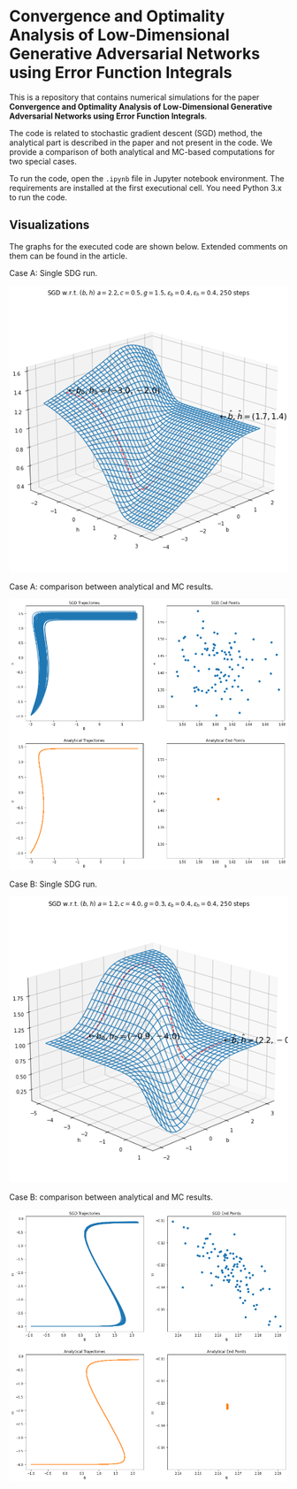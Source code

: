 # Convergence and Optimality Analysis of Low-Dimensional Generative Adversarial Networks using Error Function Integrals

This is a repository that contains numerical simulations for the paper
__Convergence and Optimality Analysis of Low-Dimensional Generative Adversarial
Networks using Error Function Integrals__.

The code is related to stochastic gradient descent (SGD) method, the analytical
part is described in the paper and not present in the code. We provide a comparison
of both analytical and MC-based computations for two special cases.

To run the code, open the `.ipynb` file in Jupyter notebook environment. The
requirements are installed at the first executional cell. You need Python
3.x to run the code.

## Visualizations 
The graphs for the executed code are shown below. Extended comments
on them can be found in the article.

Case A: Single SDG run.

![case a single](content/case_a_surface_single_run.png)

Case A: comparison between analytical and MC results.

![case a plot](content/case_a.png)

Case B: Single SDG run.

![case b single](content/case_b_surface_single_run.png)

Case B: comparison between analytical and MC results.

![case b plot](content/case_b.png)
